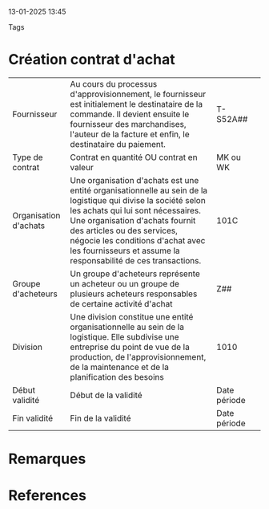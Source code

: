 13-01-2025 13:45

Tags 

# Création contrat d'achat

|                       |                                                                                                                                                                                                                                                                                                                            |              |     |
| --------------------- | -------------------------------------------------------------------------------------------------------------------------------------------------------------------------------------------------------------------------------------------------------------------------------------------------------------------------- | ------------ | --- |
| Fournisseur           | Au cours du processus d'approvisionnement, le fournisseur est initialement le destinataire de la commande. Il devient ensuite le fournisseur des marchandises, l'auteur de la facture et enfin, le destinataire du paiement.                                                                                               | T-S52A##     |     |
| Type de contrat       | Contrat en quantité OU contrat en valeur                                                                                                                                                                                                                                                                                   | MK ou WK     |     |
| Organisation d'achats | Une organisation d'achats est une entité organisationnelle au sein de la logistique qui divise la société selon les achats qui lui sont nécessaires. Une organisation d'achats fournit des articles ou des services, négocie les conditions d'achat avec les fournisseurs et assume la responsabilité de ces transactions. | 101C         |     |
| Groupe d'acheteurs    | Un groupe d'acheteurs représente un acheteur ou un groupe de plusieurs acheteurs responsables de certaine activité d'achat                                                                                                                                                                                                 | Z##          |     |
| Division              | Une division constitue une entité organisationnelle au sein de la logistique. Elle subdivise une entreprise du point de vue de la production, de l'approvisionnement, de la maintenance et de la planification des besoins                                                                                                 | 1010         |     |
| Début validité        | Début de la validité                                                                                                                                                                                                                                                                                                       | Date période |     |
| Fin validité          | Fin de la validité                                                                                                                                                                                                                                                                                                         | Date période |     |
# Remarques


# References